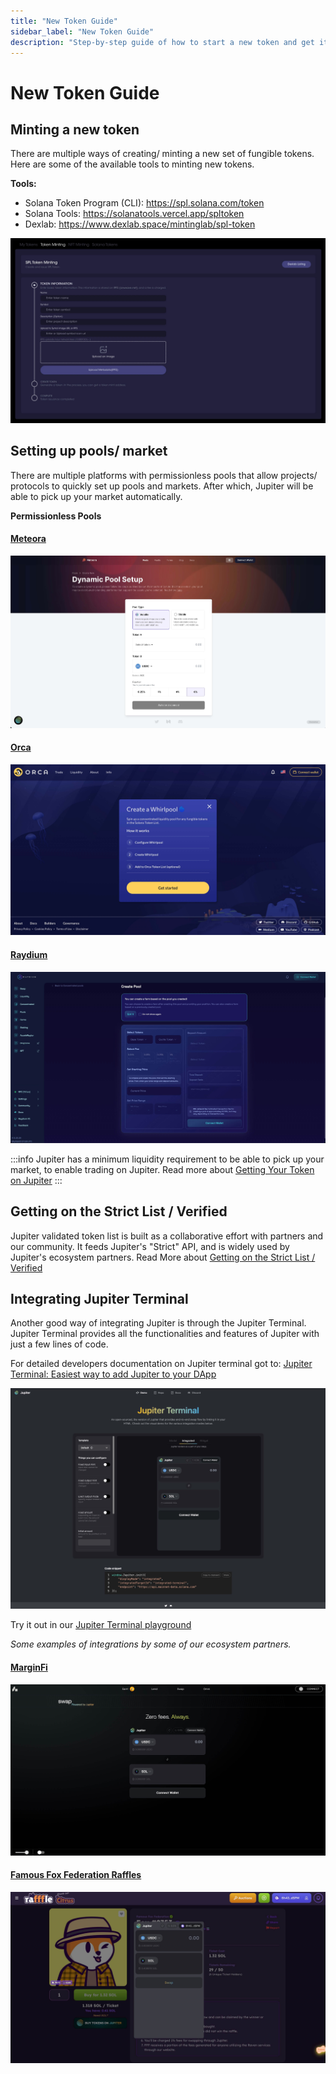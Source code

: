 ```yaml
---
title: "New Token Guide"
sidebar_label: "New Token Guide"
description: "Step-by-step guide of how to start a new token and get it on Jupiter"
---
```


# New Token Guide

## Minting a new token

There are multiple ways of creating/ minting a new set of fungible tokens.
Here are some of the available tools to minting new tokens.

**Tools:**

- Solana Token Program (CLI): https://spl.solana.com/token
- Solana Tools: https://solanatools.vercel.app/spltoken
- Dexlab: https://www.dexlab.space/mintinglab/spl-token


![Dexlab Token Mint](../img/dexlab-mint1.jpg)

<!-- ![Dexlab Token Mint 2](./img/dexlab-mint2.jpg) -->

## Setting up pools/ market

There are multiple platforms with permissionless pools that allow projects/ protocols to quickly set up pools and markets.
After which, Jupiter will be able to pick up your market automatically.

**Permissionless Pools**

#### [Meteora](https://app.meteora.ag/pools/create)

![Meteora](../img/meteora1.jpg)

#### [Orca](https://v1.orca.so/liquidity/create)

![Orca](../img/orca1.jpg)

#### [Raydium](https://raydium.io/clmm/create-pool/)

![Raydium](../img/raydium1.jpg)


:::info
Jupiter has a minimum liquidity requirement to be able to pick up your market, to enable trading on Jupiter.
Read more about [Getting Your Token on Jupiter](/docs/get-your-token-onto-jup)
:::

## Getting on the Strict List / Verified

Jupiter validated token list is built as a collaborative effort with partners and our community. It feeds Jupiter's "Strict" API, and is widely used by Jupiter's ecosystem partners. Read More about [Getting on the Strict List / Verified](/docs/get-your-token-onto-jup#getting-on-the-strict-list)

## Integrating Jupiter Terminal

Another good way of integrating Jupiter is through the Jupiter Terminal. Jupiter Terminal provides all the functionalities and features of Jupiter with just a few lines of code.

For detailed developers documentation on Jupiter terminal got to: [Jupiter Terminal: Easiest way to add Jupiter to your DApp](/docs/jupiter-terminal/jupiter-terminal)

![Terminal](../img/terminal1.jpg)

Try it out in our [Jupiter Terminal playground](https://terminal.jup.ag/)

<!-- (Jupiter Terminal Integration Guide run-through) -->

*Some examples of integrations by some of our ecosystem partners.*

#### [MarginFi](https://app.marginfi.com/swap)
![MarginFi](../img/marginfi.jpg)

#### [Famous Fox Federation Raffles](https://rafffle.famousfoxes.com/)
![Famous Fox Federation](../img/fff.jpg)

